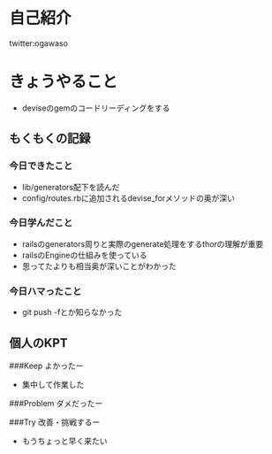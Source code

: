 # 自己紹介
twitter:ogawaso


# きょうやること
* deviseのgemのコードリーディングをする


## もくもくの記録
### 今日できたこと
* lib/generators配下を読んだ
* config/routes.rbに追加されるdevise_forメソッドの奥が深い

### 今日学んだこと
* railsのgenerators周りと実際のgenerate処理をするthorの理解が重要
* railsのEngineの仕組みを使っている
* 思ってたよりも相当奥が深いことがわかった


### 今日ハマったこと
* git push -fとか知らなかった

## 個人のKPT
###Keep よかったー
*  集中して作業した

###Problem ダメだったー

###Try 改善・挑戦するー
* もうちょっと早く来たい
